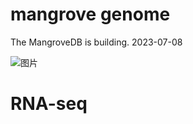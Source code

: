 # mangrove genome

The MangroveDB is building. 2023-07-08

![图片](https://github.com/Jasonxu0109/MangroveDB/assets/11934986/01ca8783-6783-416e-a9d7-3ae7262161c0)

# RNA-seq
